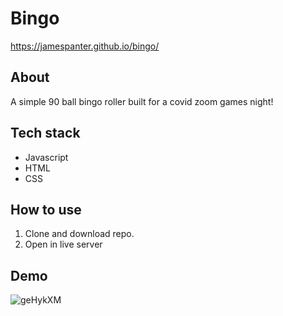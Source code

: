 # Bingo
https://jamespanter.github.io/bingo/

## About
A simple 90 ball bingo roller built for a covid zoom games night!

## Tech stack
* Javascript
* HTML
* CSS

## How to use
1. Clone and download repo.
2. Open in live server

## Demo
![geHykXM](https://user-images.githubusercontent.com/60343279/170147686-8d57f04d-823f-45d0-846a-586ece6c7836.gif)
